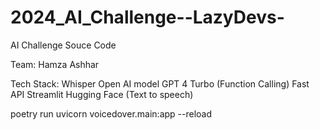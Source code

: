 # 2024_AI_Challenge--LazyDevs-

AI Challenge Souce Code

Team:
Hamza
Ashhar

Tech Stack:
Whisper Open AI model
GPT 4 Turbo (Function Calling)
Fast API
Streamlit
Hugging Face (Text to speech)

poetry run uvicorn voicedover.main:app --reload
